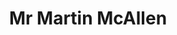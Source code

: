 ---
title: Mr Martin McAllen
position: Principal
departments:
  - Principal
  - Senior Leadership Team
image: 'https://res.cloudinary.com/whanganuihigh/image/upload/v1555472910/martin.jpg'
positions:
  - department: Senior Leadership Team
    title: Principal
---